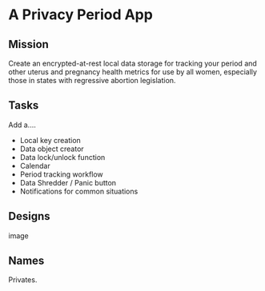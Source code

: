 # A Privacy Period App

## Mission
Create an encrypted-at-rest local data storage for tracking your period and other uterus and pregnancy health metrics for use by all women, especially those in states with regressive abortion legislation.

## Tasks
Add a....
- Local key creation
- Data object creator
- Data lock/unlock function
- Calendar
- Period tracking workflow
- Data Shredder / Panic button
- Notifications for common situations

## Designs
image

## Names
Privates.